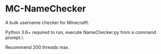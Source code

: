 # MC-NameChecker
A bulk username checker for Minecraft\

Python 3.6+ required to run, execute NameChecker.py from a command prompt.\

Recommend 200 threads max.
